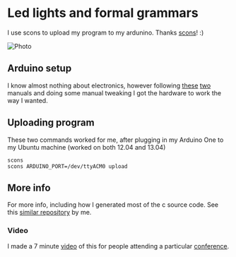 # Led lights and formal grammars

I use scons to upload my program to my ardunino. Thanks [scons]! :)

![Photo](https://github.com/Tarrasch/motion-serving/raw/master/photo.png
"Plugged up Arduino One")

## Arduino setup

I know almost nothing about electronics, however following
[these](http://wiring.org.co/learning/basics/rgbled.html)
[two](http://arduino.cc/en/tutorial/button) manuals and doing some manual
tweaking I got the hardware to work the way I wanted.

## Uploading program

These two commands worked for me, after plugging in my Arduino One to my Ubuntu
machine (worked on both 12.04 and 13.04)

    scons
    scons ARDUINO_PORT=/dev/ttyACM0 upload

## More info

For more info, including how I generated most of the c source code. See this
[similar repository](https://github.com/Tarrasch/motion-serving) by me.

### Video

I made a 7 minute [video] of this for people attending a particular [conference]. 

[scons]: https://github.com/suapapa/arscons/
[video]: https://vimeo.com/68833696
[conference]: http://verifiablerobotics.com/RSS13/index.html
